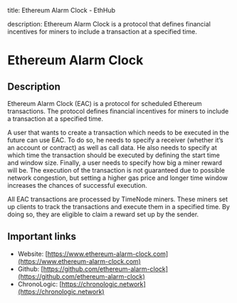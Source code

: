 title: Ethereum Alarm Clock - EthHub

description: Ethereum Alarm Clock is a protocol that defines financial incentives for miners to include a transaction at a specified time.

# Ethereum Alarm Clock

## Description

Ethereum Alarm Clock \(EAC\) is a protocol for scheduled Ethereum transactions. The protocol defines financial incentives for miners to include a transaction at a specified time.

A user that wants to create a transaction which needs to be executed in the future can use EAC. To do so, he needs to specify a receiver \(whether it’s an account or contract\) as well as call data. He also needs to specify at which time the transaction should be executed by defining the start time and window size. Finally, a user needs to specify how big a miner reward will be. The execution of the transaction is not guaranteed due to possible network congestion, but setting a higher gas price and longer time window increases the chances of successful execution.

All EAC transactions are processed by TimeNode miners. These miners set up clients to track the transactions and execute them in a specified time. By doing so, they are eligible to claim a reward set up by the sender.

## Important links

* Website: [https://www.ethereum-alarm-clock.com](https://www.ethereum-alarm-clock.com)
* Github: [https://github.com/ethereum-alarm-clock](https://github.com/ethereum-alarm-clock)
* ChronoLogic: [https://chronologic.network](https://chronologic.network)

